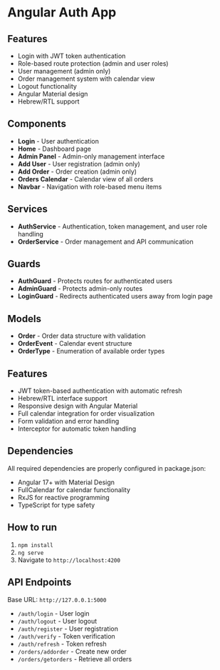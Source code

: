 
# Angular Auth App

## Features
- Login with JWT token authentication
- Role-based route protection (admin and user roles)
- User management (admin only)
- Order management system with calendar view
- Logout functionality
- Angular Material design
- Hebrew/RTL support

## Components
- **Login** - User authentication
- **Home** - Dashboard page
- **Admin Panel** - Admin-only management interface
- **Add User** - User registration (admin only)
- **Add Order** - Order creation (admin only)
- **Orders Calendar** - Calendar view of all orders
- **Navbar** - Navigation with role-based menu items

## Services
- **AuthService** - Authentication, token management, and user role handling
- **OrderService** - Order management and API communication

## Guards
- **AuthGuard** - Protects routes for authenticated users
- **AdminGuard** - Protects admin-only routes
- **LoginGuard** - Redirects authenticated users away from login page

## Models
- **Order** - Order data structure with validation
- **OrderEvent** - Calendar event structure
- **OrderType** - Enumeration of available order types

## Features
- JWT token-based authentication with automatic refresh
- Hebrew/RTL interface support
- Responsive design with Angular Material
- Full calendar integration for order visualization
- Form validation and error handling
- Interceptor for automatic token handling

## Dependencies
All required dependencies are properly configured in package.json:
- Angular 17+ with Material Design
- FullCalendar for calendar functionality
- RxJS for reactive programming
- TypeScript for type safety

## How to run
1. `npm install`
2. `ng serve`
3. Navigate to `http://localhost:4200`

## API Endpoints
Base URL: `http://127.0.0.1:5000`
- `/auth/login` - User login
- `/auth/logout` - User logout
- `/auth/register` - User registration
- `/auth/verify` - Token verification
- `/auth/refresh` - Token refresh
- `/orders/addorder` - Create new order
- `/orders/getorders` - Retrieve all orders
